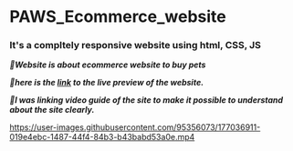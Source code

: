 # PAWS_Ecommerce_website

### It's a compltely responsive website using html, CSS, JS

***&#x1F537;Website is about ecommerce website to buy pets***<br>

***&#x1F537;here is the 
<a href="https://venkatavijayabhaskar007.github.io/PAWS_Ecommerce_website/
">link</a> 
 to the live preview of the website.***
 <br>
 

 ***&#x1F537;I was linking video guide of the site to make it possible to understand about the site clearly.*** <br>
 

https://user-images.githubusercontent.com/95356073/177036911-019e4ebc-1487-44f4-84b3-b43babd53a0e.mp4

